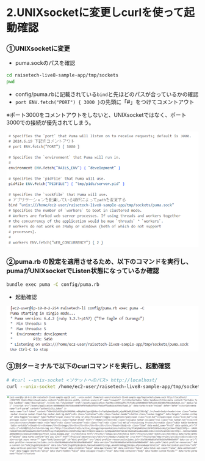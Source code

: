 # 2.UNIXsocketに変更しcurlを使って起動確認

### ①UNIXsocketに変更
- puma.sockのパスを確認
```sh
cd raisetech-live8-sample-app/tmp/sockets
pwd
```
- config/puma.rbに記載されている`bind`と先ほどのパスが合っているかの確認
- `port ENV.fetch("PORT") { 3000 }`の先頭に「#」をつけてコメントアウト

※ポート3000をコメントアウトをしないと、UNIXsocketではなく、ポート3000での接続が優先されてしまう。

![1-puma.rbの設定](lecture05-images/readme-lecture05-2-1.png)
<br>

### ②puma.rb の設定を適用させるため、以下のコマンドを実行し、pumaがUNIXsocketでListen状態になっているか確認
```sh
bundle exec puma -C config/puma.rb
```
- 起動確認

![pumaのListen確認](../images/lecture05-2(1).png)
<br>

### ③別ターミナルで以下のcurlコマンドを実行し、起動確認
```sh
# #curl --unix-socket <ソケットへのパス> http://localhost/
curl --unix-socket /home/ec2-user/raisetech-live8-sample-app/tmp/sockets/puma.sock http://localhost/
```

![curlで確認](../images/lecture05-2(2).png)